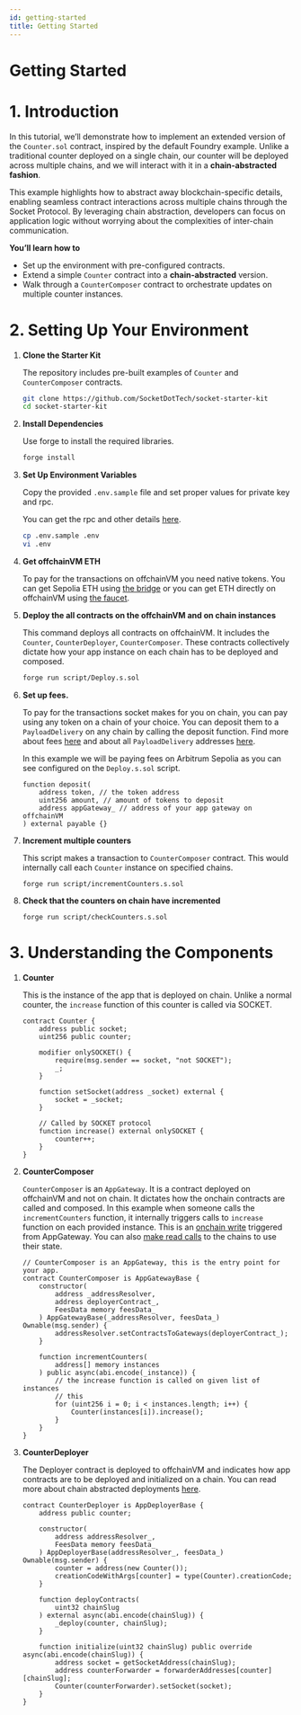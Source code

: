 ```yaml
---
id: getting-started
title: Getting Started
---
```


# Getting Started

# 1. Introduction

In this tutorial, we’ll demonstrate how to implement an extended version of the `Counter.sol` contract, inspired by the default Foundry example. Unlike a traditional counter deployed on a single chain, our counter will be deployed across multiple chains, and we will interact with it in a **chain-abstracted fashion**.

This example highlights how to abstract away blockchain-specific details, enabling seamless contract interactions across multiple chains through the Socket Protocol. By leveraging chain abstraction, developers can focus on application logic without worrying about the complexities of inter-chain communication.

**You’ll learn how to**

- Set up the environment with pre-configured contracts.
- Extend a simple `Counter` contract into a **chain-abstracted** version.
- Walk through a `CounterComposer` contract to orchestrate updates on multiple counter instances.

# 2. Setting Up Your Environment

1. **Clone the Starter Kit**

   The repository includes pre-built examples of `Counter` and `CounterComposer` contracts.

   ```bash
   git clone https://github.com/SocketDotTech/socket-starter-kit
   cd socket-starter-kit
   ```

2. **Install Dependencies**

   Use forge to install the required libraries.

   ```bash
   forge install
   ```

3. **Set Up Environment Variables**

   Copy the provided `.env.sample` file and set proper values for private key and rpc.

   You can get the rpc and other details [here](https://www.notion.so/Composer-Chain-Details-14d818fd28588034a897f442a0da3860?pvs=21).

   ```bash
   cp .env.sample .env
   vi .env
   ```

4. **Get offchainVM ETH**

   To pay for the transactions on offchainVM you need native tokens. You can get Sepolia ETH using [the bridge](https://socket-composer-testnet-8b802af208e24e82.testnets.rollbridge.app/) or you can get ETH directly on offchainVM using [the faucet](https://faucet.conduit.xyz/socket-composer-testnet).

5. **Deploy the all contracts on the offchainVM and on chain instances**

   This command deploys all contracts on offchainVM. It includes the `Counter`, `CounterDeployer`, `CounterComposer`. These contracts collectively dictate how your app instance on each chain has to be deployed and composed.

   ```bash
   forge run script/Deploy.s.sol
   ```

6. **Set up fees.**

   To pay for the transactions socket makes for you on chain, you can pay using any token on a chain of your choice. You can deposit them to a `PayloadDelivery` on any chain by calling the deposit function. Find more about fees [here](https://www.notion.so/Fees-yeah-14d818fd2858801daec8fc60fa4631b5?pvs=21) and about all `PayloadDelivery` addresses [here](https://www.notion.so/Composer-Chain-Details-14d818fd28588034a897f442a0da3860?pvs=21).

   In this example we will be paying fees on Arbitrum Sepolia as you can see configured on the `Deploy.s.sol` script.

   ```solidity
   function deposit(
       address token, // the token address
       uint256 amount, // amount of tokens to deposit
       address appGateway_ // address of your app gateway on offchainVM
   ) external payable {}
   ```

7. **Increment multiple counters**

   This script makes a transaction to `CounterComposer` contract. This would internally call each `Counter` instance on specified chains.

   ```solidity
   forge run script/incrementCounters.s.sol
   ```

8. **Check that the counters on chain have incremented**

   ```solidity
   forge run script/checkCounters.s.sol
   ```

# 3. Understanding the Components

1. **Counter**

   This is the instance of the app that is deployed on chain. Unlike a normal counter, the `increase` function of this counter is called via SOCKET.

   ```solidity
   contract Counter {
       address public socket;
       uint256 public counter;

       modifier onlySOCKET() {
           require(msg.sender == socket, "not SOCKET");
           _;
       }

       function setSocket(address _socket) external {
           socket = _socket;
       }

       // Called by SOCKET protocol
       function increase() external onlySOCKET {
           counter++;
       }
   }
   ```

2. **CounterComposer**

   `CounterComposer` is an `AppGateway`. It is a contract deployed on offchainVM and not on chain. It dictates how the onchain contracts are called and composed. In this example when someone calls the `incrementCounters` function, it internally triggers calls to `increase` function on each provided instance. This is an [onchain write](https://www.notion.so/How-to-call-smart-contracts-14d818fd2858808281cce0ca530b2e66?pvs=21) triggered from AppGateway. You can also [make read calls](https://www.notion.so/How-to-read-onchain-state-5029cd58e81f45a092228673bf395bf3?pvs=21) to the chains to use their state.

   ```solidity
   // CounterComposer is an AppGateway, this is the entry point for your app.
   contract CounterComposer is AppGatewayBase {
       constructor(
           address _addressResolver,
           address deployerContract_,
           FeesData memory feesData_
       ) AppGatewayBase(_addressResolver, feesData_) Ownable(msg.sender) {
           addressResolver.setContractsToGateways(deployerContract_);
       }

       function incrementCounters(
           address[] memory instances
       ) public async(abi.encode(_instance)) {
           // the increase function is called on given list of instances
           // this
           for (uint256 i = 0; i < instances.length; i++) {
               Counter(instances[i]).increase();
           }
       }
   }
   ```

3. **CounterDeployer**

   The Deployer contract is deployed to offchainVM and indicates how app contracts are to be deployed and initialized on a chain. You can read more about chain abstracted deployments [here](https://www.notion.so/How-to-deploy-17695b777dcd43dc98a39585d25aeea3?pvs=21).

   ```solidity
   contract CounterDeployer is AppDeployerBase {
       address public counter;

       constructor(
           address addressResolver_,
           FeesData memory feesData_
       ) AppDeployerBase(addressResolver_, feesData_) Ownable(msg.sender) {
           counter = address(new Counter());
           creationCodeWithArgs[counter] = type(Counter).creationCode;
       }

       function deployContracts(
           uint32 chainSlug
       ) external async(abi.encode(chainSlug)) {
           _deploy(counter, chainSlug);
       }

       function initialize(uint32 chainSlug) public override async(abi.encode(chainSlug)) {
           address socket = getSocketAddress(chainSlug);
           address counterForwarder = forwarderAddresses[counter][chainSlug];
           Counter(counterForwarder).setSocket(socket);
       }
   }
   ```
